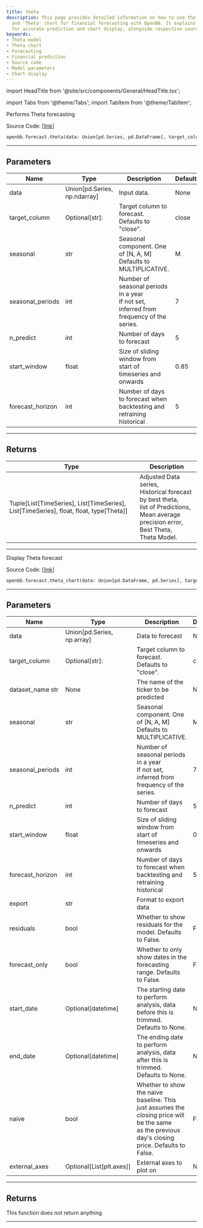 ```yaml
---
title: theta
description: This page provides detailed information on how to use the 'Theta' model
  and 'Theta' chart for financial forecasting with OpenBB. It explains various parameters
  for accurate prediction and chart display, alongside respective source code examples.
keywords:
- Theta model
- Theta chart
- Forecasting
- Financial prediction
- Source code
- Model parameters
- Chart display
---
```


import HeadTitle from '@site/src/components/General/HeadTitle.tsx';

<HeadTitle title="forecast.theta - Reference | OpenBB SDK Docs" />

import Tabs from '@theme/Tabs';
import TabItem from '@theme/TabItem';

<Tabs>
<TabItem value="model" label="Model" default>

Performs Theta forecasting

Source Code: [[link](https://github.com/OpenBB-finance/OpenBB/tree/main/openbb_terminal/forecast/theta_model.py#L29)]

```python
openbb.forecast.theta(data: Union[pd.Series, pd.DataFrame], target_column: str = "close", seasonal: str = "M", seasonal_periods: int = 7, n_predict: int = 5, start_window: float = 0.85, forecast_horizon: int = 5)
```

---

## Parameters

| Name | Type | Description | Default | Optional |
| ---- | ---- | ----------- | ------- | -------- |
| data | Union[pd.Series, np.ndarray] | Input data. | None | False |
| target_column | Optional[str]: | Target column to forecast. Defaults to "close". | close | True |
| seasonal | str | Seasonal component.  One of [N, A, M]<br/>Defaults to MULTIPLICATIVE. | M | True |
| seasonal_periods | int | Number of seasonal periods in a year<br/>If not set, inferred from frequency of the series. | 7 | True |
| n_predict | int | Number of days to forecast | 5 | True |
| start_window | float | Size of sliding window from start of timeseries and onwards | 0.85 | True |
| forecast_horizon | int | Number of days to forecast when backtesting and retraining historical | 5 | True |


---

## Returns

| Type | Description |
| ---- | ----------- |
| Tuple[List[TimeSeries], List[TimeSeries], List[TimeSeries], float, float, type[Theta]] | Adjusted Data series,<br/>Historical forecast by best theta,<br/>list of Predictions,<br/>Mean average precision error,<br/>Best Theta,<br/>Theta Model. |
---

</TabItem>
<TabItem value="view" label="Chart">

Display Theta forecast

Source Code: [[link](https://github.com/OpenBB-finance/OpenBB/tree/main/openbb_terminal/forecast/theta_view.py#L21)]

```python
openbb.forecast.theta_chart(data: Union[pd.DataFrame, pd.Series], target_column: str = "close", dataset_name: str = "", seasonal: str = "M", seasonal_periods: int = 7, n_predict: int = 5, start_window: float = 0.85, forecast_horizon: int = 5, export: str = "", residuals: bool = False, forecast_only: bool = False, start_date: Optional[datetime.datetime] = None, end_date: Optional[datetime.datetime] = None, naive: bool = False, export_pred_raw: bool = False, external_axes: Optional[List[axes]] = None)
```

---

## Parameters

| Name | Type | Description | Default | Optional |
| ---- | ---- | ----------- | ------- | -------- |
| data | Union[pd.Series, np.array] | Data to forecast | None | False |
| target_column | Optional[str]: | Target column to forecast. Defaults to "close". | close | True |
| dataset_name str | None | The name of the ticker to be predicted | None | True |
| seasonal | str | Seasonal component.  One of [N, A, M]<br/>Defaults to MULTIPLICATIVE. | M | True |
| seasonal_periods | int | Number of seasonal periods in a year<br/>If not set, inferred from frequency of the series. | 7 | True |
| n_predict | int | Number of days to forecast | 5 | True |
| start_window | float | Size of sliding window from start of timeseries and onwards | 0.85 | True |
| forecast_horizon | int | Number of days to forecast when backtesting and retraining historical | 5 | True |
| export | str | Format to export data |  | True |
| residuals | bool | Whether to show residuals for the model. Defaults to False. | False | True |
| forecast_only | bool | Whether to only show dates in the forecasting range. Defaults to False. | False | True |
| start_date | Optional[datetime] | The starting date to perform analysis, data before this is trimmed. Defaults to None. | None | True |
| end_date | Optional[datetime] | The ending date to perform analysis, data after this is trimmed. Defaults to None. | None | True |
| naive | bool | Whether to show the naive baseline. This just assumes the closing price will be the same<br/>as the previous day's closing price. Defaults to False. | False | True |
| external_axes | Optional[List[plt.axes]] | External axes to plot on | None | True |


---

## Returns

This function does not return anything

---

</TabItem>
</Tabs>
